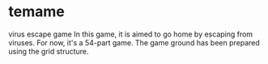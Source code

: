 # temame
virus escape game
In this game, it is aimed to go home by escaping from viruses. For now, it's a 54-part game. The game ground has been prepared using the grid structure.
